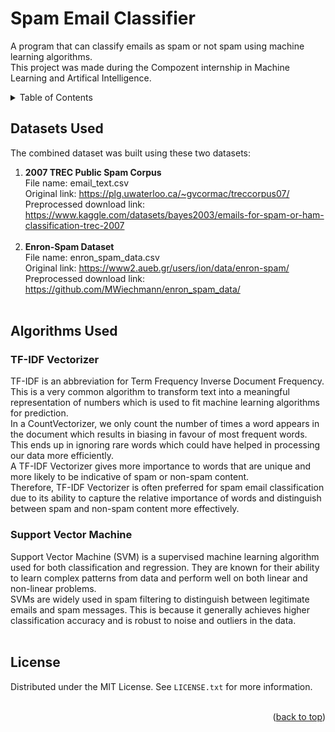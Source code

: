 # Spam Email Classifier
A program that can classify emails as spam or not spam using machine learning algorithms. </br>
This project was made during the Compozent internship in Machine Learning and Artifical Intelligence.

<!-- TABLE OF CONTENTS -->
<details>
  <summary>Table of Contents</summary>
  <ol>
    <li>
      <a href="#Datasets-Used">Datasets Used</a>
    </li>
    <li>
      <a href="#Algorithms-Used">Algorithms Used</a>
      <ul>
        <li><a href="#tf-idf-Vectorizer">TF-IDF Vectorizer</a></li>
        <li><a href="#support-vector-machine">Support Vector Machine</a></li>
      </ul>
    </li>
    <li><a href="#License">License</a></li>
  </ol>
</details>


## Datasets Used
The combined dataset was built using these two datasets:
  1. <b>2007 TREC Public Spam Corpus</b> </br>
  File name: email_text.csv </br>
  Original link: https://plg.uwaterloo.ca/~gvcormac/treccorpus07/ </br>
  Preprocessed download link: https://www.kaggle.com/datasets/bayes2003/emails-for-spam-or-ham-classification-trec-2007 </br> </br>
  2. <b>Enron-Spam Dataset</b> </br>
  File name: enron_spam_data.csv </br>
  Original link: https://www2.aueb.gr/users/ion/data/enron-spam/ </br>
  Preprocessed download link: https://github.com/MWiechmann/enron_spam_data/ </br> </br>


## Algorithms Used
### TF-IDF Vectorizer
TF-IDF is an abbreviation for Term Frequency Inverse Document Frequency. This is a very common algorithm to transform text into a meaningful representation of numbers which is used to fit machine learning algorithms for prediction.  </br>
In a CountVectorizer, we only count the number of times a word appears in the document which results in biasing in favour of most frequent words. This ends up in ignoring rare words which could have helped in processing our data more efficiently. </br>
A TF-IDF Vectorizer gives more importance to words that are unique and more likely to be indicative of spam or non-spam content. </br>
Therefore, TF-IDF Vectorizer is often preferred for spam email classification due to its ability to capture the relative importance of words and distinguish between spam and non-spam content more effectively.

### Support Vector Machine
Support Vector Machine (SVM) is a supervised machine learning algorithm used for both classification and regression. They are known for their ability to learn complex patterns from data and perform well on both linear and non-linear problems. </br>
SVMs are widely used in spam filtering to distinguish between legitimate emails and spam messages. This is because it generally achieves higher classification accuracy and is robust to noise and outliers in the data. </br> </br>


## License
Distributed under the MIT License. See `LICENSE.txt` for more information. </br> </br>

<p align="right">(<a href="#Spam-Email-Classifier">back to top</a>)</p>
